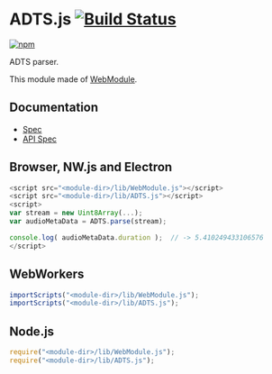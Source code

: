 # ADTS.js [![Build Status](https://travis-ci.org/uupaa/ADTS.js.svg)](https://travis-ci.org/uupaa/ADTS.js)

[![npm](https://nodei.co/npm/uupaa.adts.js.svg?downloads=true&stars=true)](https://nodei.co/npm/uupaa.adts.js/)

ADTS parser.

This module made of [WebModule](https://github.com/uupaa/WebModule).

## Documentation
- [Spec](https://github.com/uupaa/ADTS.js/wiki/)
- [API Spec](https://github.com/uupaa/ADTS.js/wiki/ADTS)

## Browser, NW.js and Electron

```js
<script src="<module-dir>/lib/WebModule.js"></script>
<script src="<module-dir>/lib/ADTS.js"></script>
<script>
var stream = new Uint8Array(...);
var audioMetaData = ADTS.parse(stream);

console.log( audioMetaData.duration );  // -> 5.410249433106576
</script>
```

## WebWorkers

```js
importScripts("<module-dir>/lib/WebModule.js");
importScripts("<module-dir>/lib/ADTS.js");

```

## Node.js

```js
require("<module-dir>/lib/WebModule.js");
require("<module-dir>/lib/ADTS.js");

```

